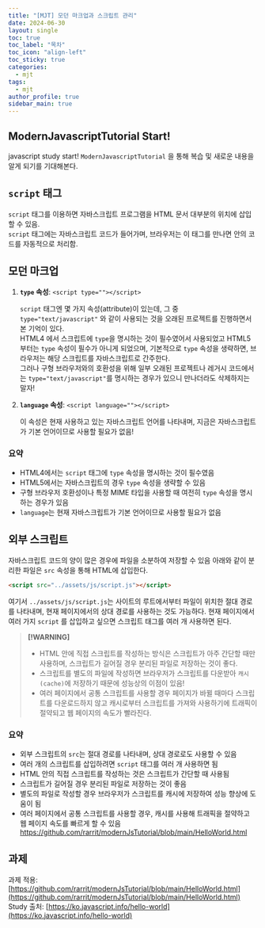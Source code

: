 ```yaml
---
title: "[MJT] 모던 마크업과 스크립트 관리"
date: 2024-06-30
layout: single
toc: true
toc_label: "목차"
toc_icon: "align-left"
toc_sticky: true
categories:
  - mjt
tags:
  - mjt
author_profile: true
sidebar_main: true
---
```


## ModernJavascriptTutorial Start!

javascript study start!
`ModernJavascriptTutorial` 을 통해 복습 및 새로운 내용을 알게 되기를 기대해본다.

## `script` 태그
`script` 태그를 이용하면 자바스크립트 프로그램을 HTML 문서 대부분의 위치에 삽입할 수 있음.<br/>
`script` 태그에는 자바스크립트 코드가 들어가며, 브라우저는 이 태그를 만나면 안의 코드를 자동적으로 처리함.

## 모던 마크업

1. **`type` 속성**: `<script type=""></script>`

   `script` 태그엔 몇 가지 속성(attribute)이 있는데, 그 중 `type="text/javascript"` 와 같이 사용되는 것을 오래된 프로젝트를 진행하면서 본 기억이 있다.<br/>
   HTML4 에서 스크립트에 `type`을 명시하는 것이 필수였어서 사용되었고 HTML5 부터는 `type` 속성이 필수가 아니게 되었으며, 기본적으로 `type` 속성을 생략하면, 브라우저는 해당 스크립트를 자바스크립트로 간주한다.<br/>
   그러나 구형 브라우저와의 호환성을 위해 일부 오래된 프로젝트나 레거시 코드에서는 `type="text/javascript"`를 명시하는 경우가 있으니 만나더라도 삭제하지는 말자!

2. **`language` 속성**: `<script language=""></script>`

   이 속성은 현재 사용하고 있는 자바스크립트 언어를 나타내며, 지금은 자바스크립트가 기본 언어이므로 사용할 필요가 없음!

### 요약
- HTML4에서는 `script` 태그에 `type` 속성을 명시하는 것이 필수였음
- HTML5에서는 자바스크립트의 경우 `type` 속성을 생략할 수 있음
- 구형 브라우저 호환성이나 특정 MIME 타입을 사용할 때 여전히 `type` 속성을 명시하는 경우가 있음
- `language`는 현재 자바스크립트가 기본 언어이므로 사용할 필요가 없음

## 외부 스크립트
자바스크립트 코드의 양이 많은 경우에 파일을 소분하여 저장할 수 있음
아래와 같이 분리한 파일은 `src` 속성을 통해 HTML에 삽입한다.

```html
<script src="../assets/js/script.js"></script>
```

여기서 `../assets/js/script.js`는 사이트의 루트에서부터 파일이 위치한 절대 경로를 나타내며, 현재 페이지에서의 상대 경로를 사용하는 것도 가능하다.
현재 페이지에서 여러 가지 `script` 를 삽입하고 싶으면 스크립트 태그를 여러 개 사용하면 된다.

> **[!WARNING]**<br/>
> - HTML 안에 직접 스크립트를 작성하는 방식은 스크립트가 아주 간단할 때만 사용하며, 스크립트가 길어질 경우 분리된 파일로 저장하는 것이 좋다.  
> - 스크립트를 별도의 파일에 작성하면 브라우저가 스크립트를 다운받아 `캐시(cache)`에 저장하기 때문에 성능상의 이점이 있음!  
> - 여러 페이지에서 공통 스크립트를 사용할 경우 페이지가 바뀔 때마다 스크립트를 다운로드하지 않고 캐시로부터 스크립트를 가져와 사용하기에 트래픽이 절약되고 웹 페이지의 속도가 빨라진다.

### 요약
- 외부 스크립트의 `src`는 절대 경로를 나타내며, 상대 경로로도 사용할 수 있음
- 여러 개의 스크립트를 삽입하려면 `script` 태그를 여러 개 사용하면 됨
- HTML 안의 직접 스크립트를 작성하는 것은 스크립트가 간단할 때 사용됨
- 스크립트가 길어질 경우 분리된 파일로 저장하는 것이 좋음
- 별도의 파일로 작성할 경우 브라우저가 스크립트를 캐시에 저장하여 성능 향상에 도움이 됨
- 여러 페이지에서 공통 스크립트를 사용할 경우, 캐시를 사용해 트래픽을 절약하고 웹 페이지 속도를 빠르게 할 수 있음
https://github.com/rarrit/modernJsTutorial/blob/main/HelloWorld.html
## 과제
과제 적용: [https://github.com/rarrit/modernJsTutorial/blob/main/HelloWorld.html](https://github.com/rarrit/modernJsTutorial/blob/main/HelloWorld.html)<br/>
Study 출처: [https://ko.javascript.info/hello-world](https://ko.javascript.info/hello-world)
